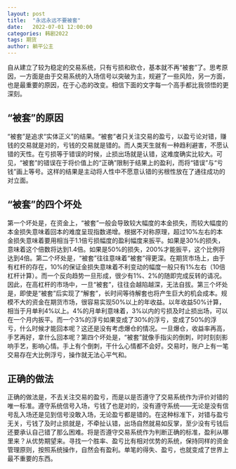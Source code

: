 ```yaml
---
layout: post
title:  "永远永远不要被套"
date:   2022-07-01 12:00:00
categories: 韩剧2022
tags: 期货
author: 躺平公主
---
```

自从建立了较为稳定的交易系统，只有亏损和砍仓，基本就不再“被套”了。思考原因，一方面是由于交易系统的入场信号以突破为主，规避了一些风险，另一方面，也是最重要的原因，在于心态的改变。相信下面的文字每一个高手都比我领悟的更深刻。

## “被套”的原因
“被套”是追求“实体正义”的结果。“被套”者只关注交易的盈亏，以盈亏论对错，赚钱的交易就是对的，亏钱的交易就是错的。而人类天生就有一种趋利避害，不愿认错的天性。在亏损等于错误的时候，止损出场就是认错，这难度确实比较大。可见，“被套”的错误在于将价值上的“正确”限制于结果上的盈利，而将“错误”与“亏钱”画上等号。这样的结果是主动将人性中不愿意认错的劣根性放在了通往成功的对立面。

## “被套”的四个坏处
第一个坏处是，在资金上，“被套”一般会导致较大幅度的本金损失，而较大幅度的本金损失意味着回本的难度呈现指数递增。根据不对称原理，超过10%左右的本金损失意味着要用相当于1.1倍亏损幅度的盈利幅度来扳平。如果是30%的损失，意味着这个倍数将达到1.4倍。如果是50%的损失，200%才能扳平，这个比例将达到4倍。第二个坏处是，“被套”往往意味着“被套”得更深。在期货市场上，由于有杠杆的存在，10%的保证金损失意味着不利变动的幅度一般只有1%左右（10倍杠杆计算）。而一个反向趋势一旦形成，很少有1%、2%的随即完成反转的请况。因此，在高杠杆的市场中，一旦“被套”，往往会越陷越深，无法自拔。第三个坏处是，即使是“被套”后实现了“解套”，长时间等待解套也将产生巨大的机会成本。规模不大的资金在期货市场，很容易实现50%以上的年收益。以年收益50%计算，相当于月单利4%以上。4%的月单利意味着，3%以内的亏损及时止损出场，可以在一个月内扳平。而一个3%的浮亏如果变成了30%的浮亏，变成了50%的浮亏，什么时候才能回本呢？这还是没有考虑爆仓的情况。一旦爆仓，收益率再高，手艺再好，拿什么回本呢？第四个坏处是，“被套”就像手指尖的倒刺，时时刻刻影响手艺，影响心情。手上有个倒刺，干什么心情都不会好。交易时，账户上有一笔交易存在大比例浮亏，操作就无法心平气和。

## 正确的做法
正确的做法是，不去关注交易的盈亏，而是以是否遵守了交易系统作为评价对错的唯一标准。遵守系统信号入场，亏钱了也是对的，没有遵守系统——无论是没有信号乱入场还是见到信号没敢入场，无论盈亏都是错的。在这种标准下，对错与盈亏无关，亏钱了及时止损就是，不牵扯认错，出场自然就易如反掌，至少没有亏钱后还要承认自己错了那么困难。将是否遵守交易系统作为判断正确的标准，盈利从哪里来？从优势期望来。寻找一个胜率、盈亏比有相对优势的系统，保持同样的资金管理原则，按照系统操作，自然会有盈利。单笔的得失、盈亏，也就变成了世界上最不重要的东西。

